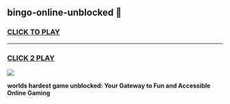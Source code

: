 
## bingo-online-unblocked 👋
<h3>
<a href="https://premium.freeplayer.one?title=bingo-online-unblocked&ref=14F">CLICK TO PLAY</a></h3>
<hr>

<h3>
<a href="https://premium.freeplayer.one?title=bingo-online-unblocked&ref=14F">CLICK 2 PLAY</a>
  
</h3>

<a href="https://premium.freeplayer.one?title=bingo-online-unblocked&ref=12F/"><img src="https://clearcache.store/games.png"></a>


**worlds hardest game unblocked: Your Gateway to Fun and Accessible Online Gaming**
